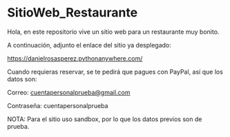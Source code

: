 # SitioWeb_Restaurante
Hola, en este repositorio vive un sitio web para un restaurante muy bonito.  

A continuación, adjunto el enlace del sitio ya desplegado:

https://danielrosasperez.pythonanywhere.com/

Cuando requieras reservar, se te pedirá que pagues con PayPal, así que los datos son:  

Correo: cuentapersonalprueba@gmail.com  

Contraseña: cuentapersonalprueba  

NOTA: Para el sitio uso sandbox, por lo que los datos previos son de prueba.
